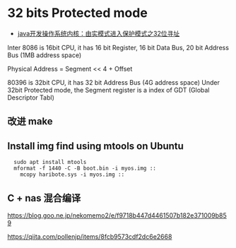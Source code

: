 # 32 bits Protected mode
- [java开发操作系统内核：由实模式进入保护模式之32位寻址](https://blog.csdn.net/tyler_download/article/details/52021120)


Inter 8086 is 16bit CPU, it has 16 bit Register, 16 bit Data Bus, 20 bit Address Bus (1MB address space)

Physical Address = Segment << 4 + Offset


80396 is 32bit CPU, it has 32 bit Address Bus (4G address space)
Under 32bit Protected mode, the Segment register is a index of GDT (Global Descriptor Tabl)

## 改进 make 

## Install img find using mtools on Ubuntu
```
  sudo apt install mtools
  mformat -f 1440 -C -B boot.bin -i myos.img ::
	mcopy haribote.sys -i myos.img ::
```


## C + nas 混合编译
https://blog.goo.ne.jp/nekomemo2/e/f9718b447d4461507b182e371009b859

https://qiita.com/pollenjp/items/8fcb9573cdf2dc6e2668

